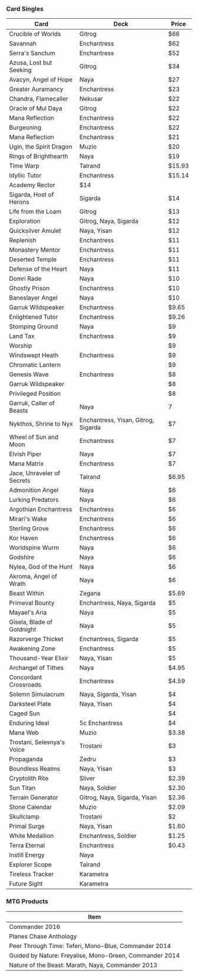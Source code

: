 ### Card Singles
Card | Deck | Price
--- | ---| ---|
Crucible of Worlds | Gitrog | $66
Savannah | Enchantress | $62
Serra's Sanctum | Enchantress | $52
Azusa, Lost but Seeking | Gitrog | $34
Avacyn, Angel of Hope | Naya | $27
Greater Auramancy | Enchantress | $23
Chandra, Flamecaller | Nekusar | $22
Oracle of Mul Daya | Gitrog | $22
Mana Reflection | Enchantress | $22
Burgeoning | Enchantress | $22
Mana Reflection | Enchantress | $21
Ugin, the Spirit Dragon | Muzio | $20
Rings of Brighthearth | Naya | $19
Time Warp | Talrand | $15.93
Idyllic Tutor | Enchantress | $15.14
Academy Rector | $14
Sigarda, Host of Herons | Sigarda | $14
Life from the Loam | Gitrog | $13
Exploration | Gitrog, Naya, Sigarda | $12
Quicksilver Amulet | Naya, Yisan | $12
Replenish | Enchantress | $11
Monastery Mentor | Enchantress | $11
Deserted Temple | Enchantress | $11
Defense of the Heart | Naya | $11
Domri Rade | Naya | $10
Ghostly Prison | Enchantress | $10
Baneslayer Angel | Naya | $10
Garruk Wildspeaker | Enchantress | $9.65
Enlightened Tutor | Enchantress | $9.26
Stomping Ground | Naya | $9
Land Tax | Enchantress | $9
Worship | | $9
Windswept Heath | Enchantress | $9
Chromatic Lantern | | $9
Genesis Wave | Enchantress | $8
Garruk Wildspeaker | | $8
Privileged Position | | $8
Garruk, Caller of Beasts | Naya | 7
Nykthos, Shrine to Nyx | Enchantress, Yisan, Gitrog, Sigarda  | $7
Wheel of Sun and Moon | Enchantress | $7
Elvish Piper | Naya | $7
Mana Matrix | Enchantress | $7
Jace, Unraveler of Secrets | Talrand | $6.95
Admonition Angel | Naya | $6
Lurking Predators | Naya | $6
Argothian Enchantress | Enchantress | $6
Mirari's Wake | Enchantress | $6
Sterling Grove | Enchantress | $6
Kor Haven | Enchantress | $6
Worldspine Wurm | Naya | $6
Godshire | Naya | $6
Nylea, God of the Hunt | Naya | $6
Akroma, Angel of Wrath | Naya | $6
Beast Within | Zegana | $5.69
Primeval Bounty | Enchantress, Naya, Sigarda | $5
Mayael's Aria | Naya | $5
Gisela, Blade of Goldnight | Naya | $5
Razorverge Thicket | Enchantress, Sigarda | $5
Awakening Zone | Enchantress | $5
Thousand-Year Elixir | Naya, Yisan | $5
Archangel of Tithes | Naya | $4.95
Concordant Crossroads | Enchantress | $4.59
Solemn Simulacrum | Naya, Sigarda, Yisan | $4
Darksteel Plate | Naya, Yisan | $4
Caged Sun | | $4
Enduring Ideal | 5c Enchantress | $4
Mana Web | Muzio | $3.38
Trostani, Selesnya's Voice | Trostani | $3
Propaganda | Zedru | $3
Boundless Realms | Naya, Yisan | $3
Cryptolith Rite | Sliver | $2.39
Sun Titan | Naya, Soldier | $2.30
Terrain Generator | Gitrog, Naya, Sigarda, Yisan | $2.36
Stone Calendar | Muzio | $2.09
Skullclamp | Trostani | $2
Primal Surge | Naya, Yisan | $1.60
White Medallion | Enchantress, Soldier | $1.25
Terra Eternal | Enchantress | $0.43
Instill Energy | Naya | 
Explorer Scope | Talrand |
Tireless Tracker | Karametra |
Future Sight | Karametra |
### MTG Products
Item | 
---|
Commander 2016 |
Planes Chase Anthology |
Peer Through Time: Teferi, Mono-Blue, Commander 2014 |
Guided by Nature: Freyalise, Mono-Green, Commander 2014 |
Nature of the Beast: Marath, Naya, Commander 2013 | 